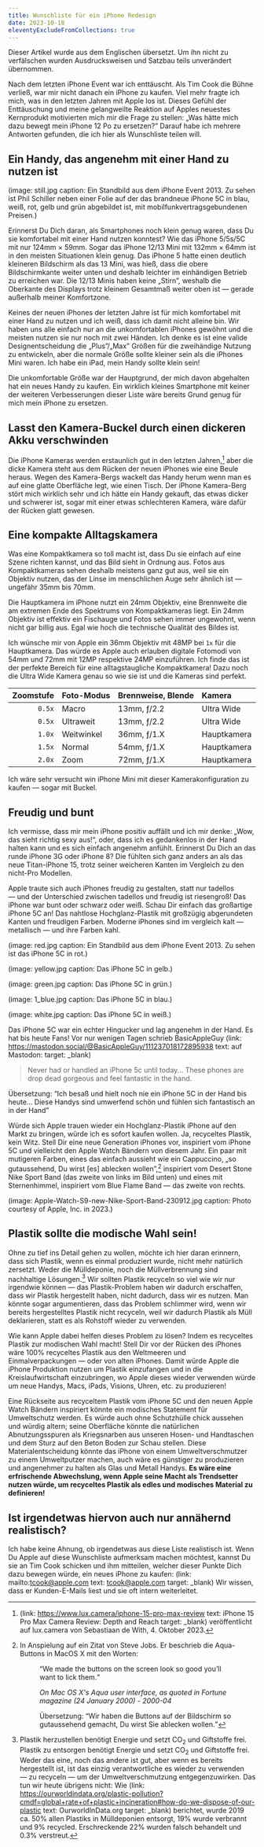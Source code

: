 ```yaml
---
title: Wunschliste für ein iPhone Redesign
date: 2023-10-18
eleventyExcludeFromCollections: true
---
```

<p class="note info">Dieser Artikel wurde aus dem Englischen übersetzt. Um ihn nicht zu verfälschen wurden Ausdrucksweisen und Satzbau teils unverändert übernommen.</p>

Nach dem letzten iPhone Event war ich enttäuscht. Als Tim Cook die Bühne verließ, war mir nicht danach ein iPhone zu kaufen. Viel mehr fragte ich mich, was in den letzten Jahren mit Apple los ist. Dieses Gefühl der Enttäuschung und meine gelangweilte Reaktion auf Apples neuestes Kernprodukt motivierten mich mir die Frage zu stellen: „Was hätte mich dazu bewegt mein iPhone 12 Po zu ersetzen?” Darauf habe ich mehrere Antworten gefunden, die ich hier als Wunschliste teilen will.

## Ein Handy, das angenehm mit einer Hand zu nutzen ist

(image: still.jpg caption: Ein Standbild aus dem iPhone Event 2013. Zu sehen ist Phil Schiller neben einer Folie auf der das brandneue iPhone 5C in blau, weiß, rot, gelb und grün abgebildet ist, mit mobilfunkvertragsgebundenen Preisen.)

Erinnerst Du Dich daran, als Smartphones noch klein genug waren, dass Du sie komfortabel mit einer Hand nutzen konntest? Wie das iPhone 5/5s/5C mit nur 124mm × 59mm. Sogar das iPhone 12/13 Mini mit 132mm × 64mm ist in den meisten Situationen klein genug. Das iPhone 5 hatte einen deutlich kleineren Bildschirm als das 13 Mini, was hieß, dass die obere Bildschirmkante weiter unten und deshalb leichter im einhändigen Betrieb zu erreichen war. Die 12/13 Minis haben keine „Stirn”, weshalb die Oberkante des Displays trotz kleinem Gesamtmaß weiter oben ist — gerade außerhalb meiner Komfortzone.

Keines der neuen iPhones der letzten Jahre ist für mich komfortabel mit einer Hand zu nutzen und ich weiß, dass ich damit nicht alleine bin. Wir haben uns alle einfach nur an die unkomfortablen iPhones gewöhnt und die meisten nutzen sie nur noch mit zwei Händen. Ich denke es ist eine valide Designentscheidung die „Plus”/„Max” Größen für die zweihändige Nutzung zu entwickeln, aber die normale Größe sollte kleiner sein als die iPhones Mini waren. Ich habe ein iPad, mein Handy sollte klein sein!

Die unkomfortable Größe war der Hauptgrund, der mich davon abgehalten hat ein neues Handy zu kaufen. Ein wirklich kleines Smartphone mit keiner der weiteren Verbesserungen dieser Liste wäre bereits Grund genug für mich mein iPhone zu ersetzen.

## Lasst den Kamera-Buckel durch einen dickeren Akku verschwinden
Die iPhone Kameras werden erstaunlich gut in den letzten Jahren,[^iPhone15CameraReview] aber die dicke Kamera steht aus dem Rücken der neuen iPhones wie eine Beule heraus. Wegen des Kamera-Bergs wackelt das Handy herum wenn man es auf eine glatte Oberfläche legt, wie einen Tisch. Der iPhone Kamera-Berg stört mich wirklich sehr und ich hätte ein Handy gekauft, das etwas dicker und schwerer ist, sogar mit einer etwas schlechteren Kamera, wäre dafür der Rücken glatt gewesen.

[^iPhone15CameraReview]: (link: https://www.lux.camera/iphone-15-pro-max-review text: iPhone 15 Pro Max Camera Review: Depth and Reach target: _blank) veröffentlicht auf lux.camera von Sebastiaan de With, 4. Oktober 2023.

## Eine kompakte Alltagskamera
Was eine Kompaktkamera so toll macht ist, dass Du sie einfach auf eine Szene richten kannst, und das Bild sieht in Ordnung aus. Fotos aus Kompaktkameras sehen deshalb meistens ganz gut aus, weil sie ein Objektiv nutzen, das der Linse im menschlichen Auge sehr ähnlich ist — ungefähr 35mm bis 70mm.

Die Hauptkamera im iPhone nutzt ein 24mm Objektiv, eine Brennweite die am extremen Ende des Spektrums von Kompaktkameras liegt. Ein 24mm Objektiv ist effektiv ein Fischauge und Fotos sehen immer ungewohnt, wenn nicht gar billig aus. Egal wie hoch die technische Qualität des Bildes ist.

Ich wünsche mir von Apple ein 36mm Objektiv mit 48MP bei `1x` für die Hauptkamera. Das würde es Apple auch erlauben digitale Fotomodi von 54mm und 72mm mit 12MP respektive 24MP einzuführen. Ich finde das ist der perfekte Bereich für eine alltagstaugliche Kompaktkamera! Dazu noch die Ultra Wide Kamera genau so wie sie ist und die Kameras sind perfekt.

Zoomstufe | Foto-Modus | Brennweise, Blende | Kamera
---: | :--- | :--- | :---
`0.5x` | Macro | 13mm, ƒ/2.2 | Ultra Wide
`0.5x` | Ultraweit | 13mm, ƒ/2.2 | Ultra Wide
`1.0x` | Weitwinkel | 36mm, ƒ/1.X | Hauptkamera
`1.5x` | Normal | 54mm, ƒ/1.X | Hauptkamera
`2.0x` | Zoom | 72mm, ƒ/1.X | Hauptkamera

Ich wäre sehr versucht win iPhone Mini mit dieser Kamerakonfiguration zu kaufen — sogar mit Buckel.

## Freudig und bunt
Ich vermisse, dass mir mein iPhone positiv auffällt und ich mir denke: „Wow, das sieht richtig sexy aus!“, oder, dass ich es gedankenlos in der Hand halten kann und es sich einfach angenehm anfühlt. Erinnerst Du Dich an das runde iPhone 3G oder iPhone 8? Die fühlten sich ganz anders an als das neue Titan-iPhone 15, trotz seiner weicheren Kanten im Vergleich zu den nicht-Pro Modellen.

Apple traute sich auch iPhones freudig zu gestalten, statt nur tadellos — und der Unterschied zwischen tadellos und freudig ist riesengroß! Das iPhone war bunt oder schwarz oder weiß. Schau Dir einfach das großartige iPhone 5C an! Das nahtlose Hochglanz-Plastik mit großzügig abgerundeten Kanten und freudigen Farben. Moderne iPhones sind im vergleich kalt — metallisch — und ihre Farben kahl.

(image: red.jpg caption: Ein Standbild aus dem iPhone Event 2013. Zu sehen ist das iPhone 5C in rot.)

(image: yellow.jpg caption: Das iPhone 5C in gelb.)

(image: green.jpg caption: Das iPhone 5C in grün.)

(image: 1_blue.jpg caption: Das iPhone 5C in blau.)

(image: white.jpg caption: Das iPhone 5C in weiß.)

Das iPhone 5C war ein echter Hingucker und lag angenehm in der Hand. Es hat bis heute Fans! Vor nur wenigen Tagen schrieb BasicAppleGuy (link: https://mastodon.social/@BasicAppleGuy/111237018172895938 text: auf Mastodon: target: _blank)

> Never had or handled an iPhone 5c until today... These phones are drop dead gorgeous and feel fantastic in the hand.

Übersetzung: <q cite="https://mastodon.social/@BasicAppleGuy/111237018172895938">Ich besaß und hielt noch nie ein iPhone 5C in der Hand bis heute… Diese Handys sind umwerfend schön und fühlen sich fantastisch an in der Hand</q>

Würde sich Apple trauen wieder ein Hochglanz-Plastik iPhone auf den Markt zu bringen, würde ich es sofort kaufen wollen. Ja, recyceltes Plastik, kein Witz. Stell Dir eine neue Generation iPhones vor, inspiriert vom iPhone 5C und vielleicht den Apple Watch Bändern von diesem Jahr. Ein paar mit mutigeren Farben, eines das einfach aussieht wie ein Cappuccino, „so gutaussehend, Du wirst [es] ablecken wollen”,[^jobsQuote] inspiriert vom Desert Stone Nike Sport Band (das zweite von links im Bild unten) und eines mit Sternenhimmel, inspiriert vom Blue Flame Band — das zweite von rechts.

[^jobsQuote]:
	In Anspielung auf ein Zitat von Steve Jobs.	Er beschrieb die Aqua-Buttons in MacOS X mit den Worten: <figure><q>We made the buttons on the screen look so good you’ll want to lick them.</q>
	<figcaption><cite>On Mac OS X's Aqua user interface, as quoted in Fortune magazine (24 January 2000) - 2000-04</cite></figcaption>

	Übersetzung: <q>Wir haben die Buttons auf der Bildschirm so gutaussehend gemacht, Du wirst Sie ablecken wollen.</q>

(image: Apple-Watch-S9-new-Nike-Sport-Band-230912.jpg caption: Photo courtesy of Apple, Inc. in 2023.)

## Plastik sollte die modische Wahl sein!
Ohne zu tief ins Detail gehen zu wollen, möchte ich hier daran erinnern, dass sich Plastik, wenn es einmal produziert wurde, nicht mehr natürlich zersetzt. Weder die Mülldeponie, noch die Müllverbrennung sind nachhaltige Lösungen.[^plasticDisposal] Wir sollten Plastik recyceln so viel wie wir nur irgendwie können — das Plastik-Problem haben wir dadurch erschaffen, dass wir Plastik hergestellt haben, nicht dadurch, dass wir es nutzen. Man könnte sogar argumentieren, dass das Problem schlimmer wird, wenn wir bereits hergestelltes Plastik nicht recyceln, weil wir dadurch Plastik als Müll deklarieren, statt es als Rohstoff wieder zu verwenden.

[^plasticDisposal]: Plastik herzustellen benötigt Energie und setzt CO<sub>2</sub> und Giftstoffe frei. Plastik zu entsorgen benötigt Energie und setzt CO<sub>2</sub> und Giftstoffe frei. Weder das eine, noch das andere ist gut, aber wenn es bereits hergestellt ist, ist das einzig verantwortliche es wieder zu verwenden — zu recyceln — um der Umweltverschmutzung entgegenzuwirken. Das tun wir heute übrigens nicht: Wie (link: https://ourworldindata.org/plastic-pollution?cmdf=global+rate+of+plastic+incineration#how-do-we-dispose-of-our-plastic text: OurworldInData.org target: _blank) berichtet, wurde 2019 ca. 50% allen Plastiks in Mülldeponien entsorgt, 19% wurde verbrannt und 9% recycled. Erschreckende 22% wurden falsch behandelt und 0.3% verstreut.

Wie kann Apple dabei helfen dieses Problem zu lösen? Indem es recyceltes Plastik zur modischen Wahl macht! Stell Dir vor der Rücken des iPhones wäre 100% recyceltes Plastik aus den Weltmeeren und Einmalverpackungen — oder von alten iPhones. Damit würde Apple die iPhone Produktion nutzen um Plastik einzufangen und in die Kreislaufwirtschaft einzubringen, wo Apple dieses wieder verwenden würde um neue Handys, Macs, iPads, Visions, Uhren, etc. zu produzieren!

Eine Rückseite aus recyceltem Plastik vom iPhone 5C und den neuen Apple Watch Bändern inspiriert könnte ein modisches Statement für Umweltschutz werden. Es würde auch ohne Schutzhülle chick aussehen und würdig altern; seine Oberfläche könnte die natürlichen Abnutzungsspuren als Kriegsnarben aus unseren Hosen- und Handtaschen und dem Sturz auf den Beton Boden zur Schau stellen. Diese Materialentscheidung könnte das iPhone von einem Umweltverschmutzer zu einem Umweltputzer machen, auch wäre es günstiger zu produzieren und angenehmer zu halten als Glas und Metall Handys. **Es wäre eine erfrischende Abwechslung, wenn Apple seine Macht als Trendsetter nutzen würde, um recyceltes Plastik als edles und modisches Material zu definieren!**

## Ist irgendetwas hiervon auch nur annähernd realistisch?
Ich habe keine Ahnung, ob irgendetwas aus diese Liste realistisch ist. Wenn Du Apple auf diese Wunschliste aufmerksam machen möchtest, kannst Du sie an Tim Cook schicken und ihm mitteilen, welcher dieser Punkte Dich dazu bewegen würde, ein neues iPhone zu kaufen: (link: mailto:tcook@apple.com text: tcook@apple.com target: _blank) Wir wissen, dass er Kunden-E-Mails liest und sie oft intern weiterleitet.